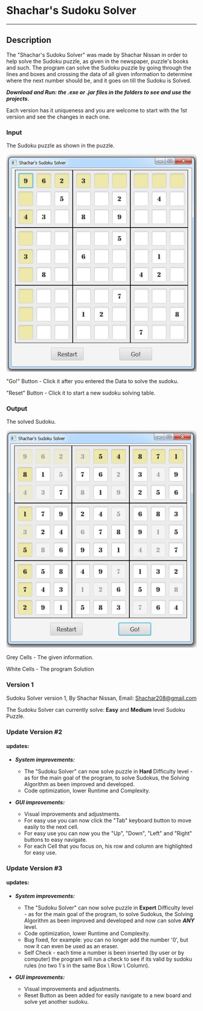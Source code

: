 
# Shachar's Sudoku Solver
---------


## Description
The "Shachar's Sudoku Solver" was made by Shachar Nissan in order to help solve the Sudoku puzzle, as given in the newspaper, puzzle's books and such.
The program can solve the Sudoku puzzle by going through the lines and boxes and crossing the data of all given information to determine where the next number should be, and it goes on till the Sudoku is Solved.

***Download and Run: the .exe or .jar files in the folders to see and use the projects.***

Each version has it uniqueness and you are welcome to start with the 1st version and see the changes in each one.

### Input
The Sudoku puzzle as shown in the puzzle.

![Unsolved](https://github.com/ShacharNissan/Sudoku-Solver/blob/master/imgs/unsolved.jpg)

"Go!" Button - Click it after you entered the Data to solve the sudoku.

"Reset" Button - Click it to start a new sudoku solving table.
### Output
The solved Sudoku.

![Solved](https://github.com/ShacharNissan/Sudoku-Solver/blob/master/imgs/solved.jpg)

Grey Cells - The given information.

White Cells - The program Solution
### Version 1
Sudoku Solver version 1, By Shachar Nissan, Email: Shachar208@gmail.com

The Sudoku Solver can currently solve: **Easy** and **Medium** level Sudoku Puzzle.

### Update Version #2

#### updates:
+ ***System improvements:***
  * The "Sudoku Solver" can now solve puzzle in **Hard** Difficulty level - as for the main goal of the program, to solve Sudokus, the Solving Algorithm as been improved and developed.
  * Code optimization, lower Runtime and Complexity.
  
+ ***GUI improvements:***
  * Visual improvements and adjustments.
  * For easy use you can now click the "Tab" keyboard button to move easily to the next cell.
  * For easy use you can now you the "Up", "Down", "Left" and "Right" buttons to easy navigate.
  * For each Cell that you focus on, his row and column are highlighted for easy use.
  
### Update Version #3

#### updates:
+ ***System improvements:***
  * The "Sudoku Solver" can now solve puzzle in **Expert** Difficulty level - as for the main goal of the program, to solve Sudokus, the Solving Algorithm as been improved and developed and now can solve ***ANY*** level.
  * Code optimization, lower Runtime and Complexity.
  * Bug fixed, for example: you can no longer add the number '0', but now it can even be used as an eraser.
  * Self Check - each time a number is been inserted (by user or by computer) the program will run a check to see if its valid by sudoku rules (no two 1`s in the same Box \ Row \ Column).
  
+ ***GUI improvements:***
  * Visual improvements and adjustments.
  * Reset Button as been added for easily navigate to a new board and solve yet another sudoku.
